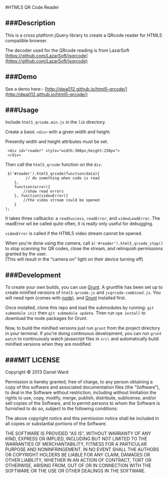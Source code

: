 #HTML5 QR Code Reader


###Description
--------------


This is a cross platform jQuery library to create a QRcode reader for HTML5 compatible browser.

The decoder used for the QRcode reading is from LazarSoft
[https://github.com/LazarSoft/jsqrcode](https://github.com/LazarSoft/jsqrcode)

###Demo
----------------------
See a demo here:-
 [http://dwa012.github.io/html5-qrcode/](http://dwa012.github.io/html5-qrcode/)



###Usage
----------------------
Include ```html5_qrcode.min.js``` in the ```lib``` directory.

Create a basic ```<div>``` with a given width and height. 

Presently width and height attributes must be set. 
 
```
 <div id="reader" style="width:300px;height:250px">
 </div>
```

Then call the ```html5_qrcode``` function on the ```div```. 
 
```
 $('#reader').html5_qrcode(function(data){
 		 // do something when code is read
 	},
 	function(error){
		//show read errors 
	}, function(videoError){
		//the video stream could be opened
	}
);
```

It takes three callbacks: a ```readSuccess```, ```readError```, and ```videoLoadError```. The readError wil be called quite often, it is really only useful for debugging. 

```videoError``` is called if the HTML5 video stream cannot be opened.


When you're done using the camera, call `$('#reader').html5_qrcode_stop()` to stop scanning for QR codes, close the stream, and relinquish permissions granted by the user.   
(This will result in the "camera on" light on their device turning off)


###Development
----------------------

To create your own builds, you can use [Grunt](http://gruntjs.com/). 
A gruntfile has been set up to create minified versions of `html5-qrcode.js` and `jsqrcode-combined.js`.
You will need npm (comes with [node](https://nodejs.org/)), and [Grunt](http://gruntjs.com/) installed first.  

Once installed, clone this repo and load the submodules by running: `git submodule init` then `git submodule update`. Then run `npm install` to download the node packages for Grunt.

Now, to build the minified versions just run `grunt` from the project directory in your terminal. If you're doing continuous development, you can run `grunt watch` to continuously watch javascript files in `src\` and automatically build minified versions when they are modified.


###MIT LICENSE
--------------

Copyright &copy; 2013 Daniel Ward

Permission is hereby granted, free of charge, to any person obtaining a copy of this software and associated documentation files (the "Software"), to deal in the Software without restriction, including without limitation the rights to use, copy, modify, merge, publish, distribute, sublicense, and/or sell copies of the Software, and to permit persons to whom the Software is furnished to do so, subject to the following conditions:

The above copyright notice and this permission notice shall be included in all copies or substantial portions of the Software.

THE SOFTWARE IS PROVIDED "AS IS", WITHOUT WARRANTY OF ANY KIND, EXPRESS OR IMPLIED, INCLUDING BUT NOT LIMITED TO THE WARRANTIES OF MERCHANTABILITY, FITNESS FOR A PARTICULAR PURPOSE AND NONINFRINGEMENT. IN NO EVENT SHALL THE AUTHORS OR COPYRIGHT HOLDERS BE LIABLE FOR ANY CLAIM, DAMAGES OR OTHER LIABILITY, WHETHER IN AN ACTION OF CONTRACT, TORT OR OTHERWISE, ARISING FROM, OUT OF OR IN CONNECTION WITH THE SOFTWARE OR THE USE OR OTHER DEALINGS IN THE SOFTWARE.

